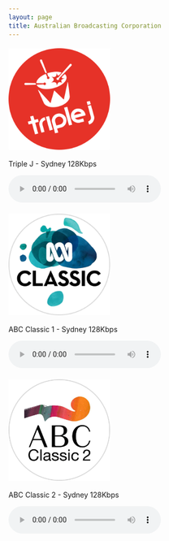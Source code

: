 ```yaml
---
layout: page
title: Australian Broadcasting Corporation
---
```


<script src="https://cdn.jsdelivr.net/npm/hls.js@1"></script> <!-- Include the HLS.js library -->

<!--Sydney-->
<p align="left"><a href="https://mediaserviceslive.akamaized.net/hls/live/2038308/triplejnsw/masterhq.m3u8">
<img style="vertical-align:middle;margin:5px 0px 5px 0px" width="200" src="/assets/img/stations/triplej.png">
</a></p>

Triple J - Sydney 128Kbps

<script>
  if (Hls.isSupported()) {
    var audio1 = document.getElementById('audioPlayer1');
          // Initialize more audio variables as needed

    var hls1 = new Hls();
    // Initialize more Hls instances as needed

    hls1.loadSource('https://mediaserviceslive.akamaized.net/hls/live/2038308/triplejnsw/masterhq.m3u8'); // Provide the path to the first .m3u8 file
    hls1.attachMedia(audio1);
  }
</script>

<audio id="audioPlayer1" controls></audio> <!-- Create the first audio player -->

<!--Sydney-->
<p align="left"><a href="https://mediaserviceslive.akamaized.net/hls/live/2038316/classicfmnsw/masterhq.m3u8">
<img style="vertical-align:middle;margin:5px 0px 5px 0px" width="200" src="/assets/img/stations/abcclassic1.png">
</a></p>

ABC Classic 1 - Sydney 128Kbps

<script>
  if (Hls.isSupported()) {
    var audio2 = document.getElementById('audioPlayer2');
    // Initialize more audio variables as needed

    var hls2 = new Hls();
    // Initialize more Hls instances as needed

    hls2.loadSource('https://mediaserviceslive.akamaized.net/hls/live/2038316/classicfmnsw/masterhq.m3u8'); // Provide the path to the second .m3u8 file
    hls2.attachMedia(audio2);
  }
</script>

<audio id="audioPlayer2" controls></audio>

<!--Sydney-->
<p align="left"><a href="https://mediaserviceslive.akamaized.net/hls/live/2038317/classic2/masterhq.m3u8">
<img style="vertical-align:middle;margin:5px 0px 5px 0px" width="200" src="/assets/img/stations/abcclassic2.png">
</a></p>

ABC Classic 2 - Sydney 128Kbps

<script>
  if (Hls.isSupported()) {
    var audio3 = document.getElementById('audioPlayer3');
    // Initialize more audio variables as needed

    var hls3 = new Hls();
    // Initialize more Hls instances as needed

    hls3.loadSource('https://mediaserviceslive.akamaized.net/hls/live/2038317/classic2/masterhq.m3u8'); // Provide the path to the second .m3u8 file
    hls3.attachMedia(audio3);
  }
</script>

<audio id="audioPlayer3" controls></audio>